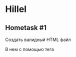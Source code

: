 # Hillel
## Hometask #1

Создать валидный HTML файл

В нем с помощью тега <script> вставить код, котрый делает следующее:
Спросить у юзера с помощью prompt() какое-то слово
Вывести c помощью alert() эхо - введенное слово, повторенное три раза, слова разделяет троеточие и пробел.

Пример:
```
ввод юзера:  "Эгегей"
вывод:      "Эгегей... Эгегей.. Эгегей..."
```

## Hometask #2

Создать валидный HTML файл

В нем с помощью тега <script> вставить код, котрый делает следующее:
- запрашивает с помощью prompt():
  - начальный взнос
  - проценты прироста депозита в год,
  - процент налога на прибыль
  - на сколько месцев депозит
- вывести сколько денег будет на счету по окончанию срока
- вывести сколько денег будет на счету через 50 лет

## Hometask #3

Игра "Угадай число"

Написать игру "Угадай число", где игрок угадывает загаданное число, пока не победит.
Task:
- Программа загадывает случайное число 0..N
- C помощью prompt() спрашивавает у игрока число
- Если игрок угадал число - поздравляем и пишем сколько это заняло ходов
- Если не угадал - говорим ему, "Загаданное число больше" / "Загаданное число меньше" в зависимости от числа и повторяем п.2

## Hometask #4

MOUNTAIN VIEW ALFA
Написать программу-генератор "горного ландшафта", которая будет выводить в консоль N штук гор, высота которых
растёт от 1 до N, N задаётся пользователем.

MOUNTAIN VIEW PRO
Добавим чуть вариативности! Выводим в консоль N гор со случайной высотой от H1 до H2. Иногда, c вероятностью X
на каждой ступеньке, гора может заканчиваться обрывом(заканчиваем рисовать гору)N, Н1, H2, X задаются пользователем,
либо хардкодятся. Для удобства пусть X будет целым 0..100

MOUNTAIN VIEW X
Добавим еще больше рандома! Выводим в консоль N гор со случайной высотой от H1 до H2, Иногда, c вероятностью X
на каждой ступеньке,гора может заканчиваться обрывом. Также, на каждой ступеньке горы случайным образом могут быть
применены такие модификаторы:

- ступенька может быть на один блок выше или ниже чем должна
- сверху может расти трава: = или -*
- сверху может расти дерево (разной длинны): ===@
  
- на вершине иногда может быть могилка путника: ]-+
- в глубине гор иногда могут быть алмазы: ◆

Все вероятности хардкодятся.